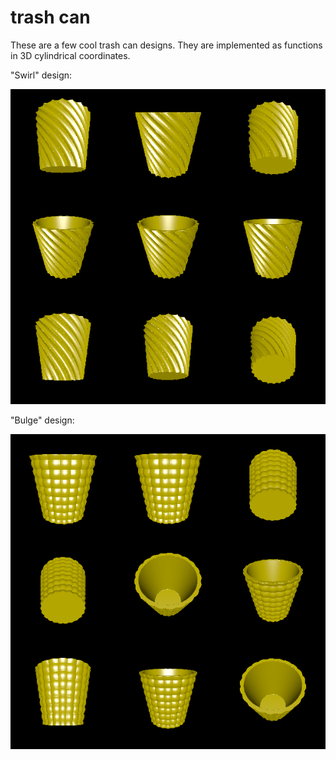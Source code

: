 # trash can

These are a few cool trash can designs. They are implemented as functions in 3D cylindrical coordinates.

"Swirl" design:

![Swirl design](rendering_swirl.png)

"Bulge" design:

![Bulge design](rendering_bulge.png)
